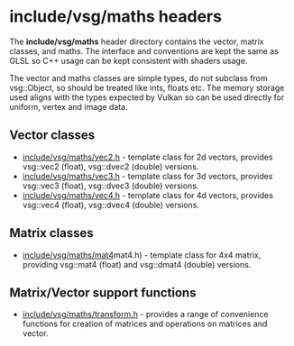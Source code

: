 # include/vsg/maths headers
The **include/vsg/maths** header directory contains the vector, matrix classes, and maths.  The interface and conventions are kept the same as GLSL so C++ usage can be kept consistent with shaders usage.

The vector and maths classes are simple types, do not subclass from vsg::Object, so should be treated like ints, floats etc. The memory storage used aligns with the types expected by Vulkan so can be used directly for uniform, vertex and image data.

## Vector classes
* [include/vsg/maths/vec2.h](vec2.h) - template class for 2d vectors, provides vsg::vec2 (float), vsg::dvec2 (double) versions.
* [include/vsg/maths/vec3.h](vec3.h) - template class for 3d vectors, provides vsg::vec3 (float), vsg::dvec3 (double) versions.
* [include/vsg/maths/vec4.h](vec4.h) - template class for 4d vectors, provides vsg::vec4 (float), vsg::dvec4 (double) versions.

## Matrix classes
* [include/vsg/maths/mat4]()mat4.h) - template class for 4x4 matrix, providing vsg::mat4 (float) and vsg::dmat4 (double) versions.

## Matrix/Vector support functions
* [include/vsg/maths/transform.h](transform.h) - provides a range of convenience functions for creation of matrices and operations on matrices and vector.
